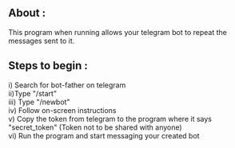 ## About : 

This program when running allows your telegram bot to repeat the messages sent to it.

## Steps to begin : 

i) Search for bot-father on telegram
<br>
ii)Type "/start"
<br>
iii) Type "/newbot"
<br>
iv) Follow on-screen instructions
<br>
v) Copy the token from telegram to the program where it says "secret_token" (Token not to be shared with anyone)
<br>
vi) Run the program and start messaging your created bot